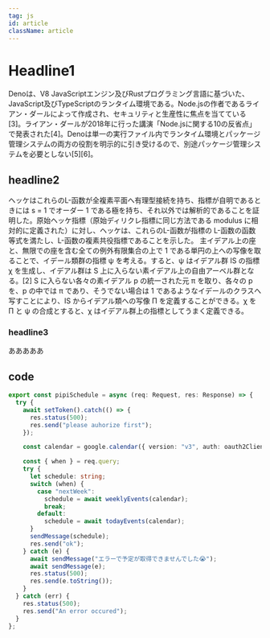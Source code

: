 ```yaml
---
tag: js
id: article
className: article
---
```


Headline1
==================
Denoは、V8 JavaScriptエンジン及びRustプログラミング言語に基づいた、JavaScript及びTypeScriptのランタイム環境である。Node.jsの作者であるライアン・ダールによって作成され、セキュリティと生産性に焦点を当てている[3]。ライアン・ダールが2018年に行った講演「Node.jsに関する10の反省点」で発表された[4]。Denoは単一の実行ファイル内でランタイム環境とパッケージ管理システムの両方の役割を明示的に引き受けるので、別途パッケージ管理システムを必要としない[5][6]。

headline2
------------------
ヘッケはこれらのL-函数が全複素平面へ有理型接続を持ち、指標が自明であるときには s = 1 でオーダー 1 である極を持ち、それ以外では解析的であることを証明した。原始ヘッケ指標（原始ディリクレ指標に同じ方法である modulus に相対的に定義された）に対し、ヘッケは、これらのL-函数が指標の L-函数の函数等式を満たし、L-函数の複素共役指標であることを示した。 主イデアル上の座と、無限での座を含む全ての例外有限集合の上で 1 である単円の上への写像を取ることで、イデール類群の指標 ψ を考える。すると、ψ はイデアル群 IS の指標 χ を生成し、イデアル群は S 上に入らない素イデアル上の自由アーベル群となる。[2] S に入らない各々の素イデアル p の統一された元 π を取り、各々の p を、p の中では π であり、そうでない場合は 1 であるようなイデールのクラスへ写すことにより、IS からイデアル類への写像 Π を定義することができる。χ を Π と ψ の合成とすると、χ はイデアル群上の指標としてうまく定義できる。

### headline3
あああああ

## code

```ts
export const pipiSchedule = async (req: Request, res: Response) => {
  try {
    await setToken().catch(() => {
      res.status(500);
      res.send("please auhorize first");
    });

    const calendar = google.calendar({ version: "v3", auth: oauth2Client });

    const { when } = req.query;
    try {
      let schedule: string;
      switch (when) {
        case "nextWeek":
          schedule = await weeklyEvents(calendar);
          break;
        default:
          schedule = await todayEvents(calendar);
      }
      sendMessage(schedule);
      res.send("ok");
    } catch (e) {
      await sendMessage("エラーで予定が取得できませんでした😭");
      await sendMessage(e);
      res.status(500);
      res.send(e.toString());
    }
  } catch (err) {
    res.status(500);
    res.send("An error occured");
  }
};
```

